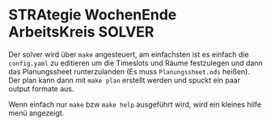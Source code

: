 # STRAtegie WochenEnde ArbeitsKreis SOLVER

Der solver wird über `make` angesteuert, am einfachsten ist es einfach die `config.yaml` zu editieren um die Timeslots und Räume festzulegen und dann das Planungssheet runterzulanden (Es muss `Planungssheet.ods` heißen).  
Der plan kann dann mit `make plan` erstellt werden und spuckt ein paar output formate aus.

Wenn einfach nur `make` bzw `make help` ausgeführt wird, wird ein kleines hilfe menü angezeigt.
